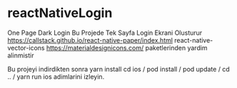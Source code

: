 # reactNativeLogin
One Page Dark Login 
Bu Projede Tek Sayfa Login Ekrani Olusturur
https://callstack.github.io/react-native-paper/index.html 
react-native-vector-icons https://materialdesignicons.com/ paketlerinden yardim alinmistir

Bu projeyi indirdikten sonra yarn install cd ios / pod install / pod update / cd .. / yarn run ios adimlarini izleyin.
